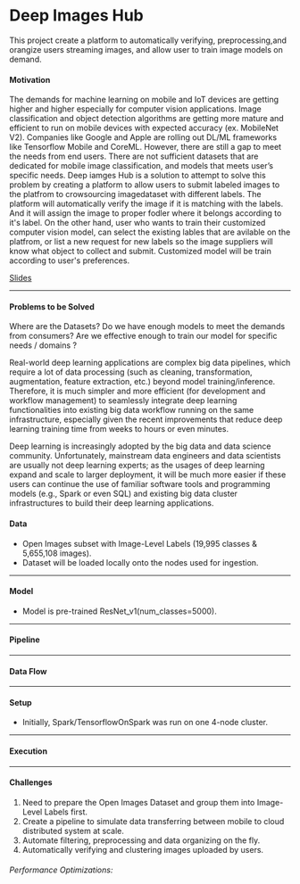 # Deep Images Hub

This project create a platform to automatically verifying, preprocessing,and orangize users streaming images, and allow user to train image models on demand.

#### Motivation

The demands for machine learning on mobile and IoT devices are getting higher and higher especially for computer vision applications. Image classification and object detection algorithms are getting more mature and efficient to run on mobile devices with expected accuracy (ex. MobileNet V2). Companies like Google and Apple are rolling out DL/ML frameworks like Tensorflow Mobile and CoreML. However, there are still a gap to meet the needs from end users. There are not sufficient datasets that are dedicated for mobile image classification, and models that meets user’s specific needs. Deep iamges Hub is a solution to attempt to solve this problem by creating a platform to allow users to submit labeled images to the platfrom to crowsourcing imagedataset with different labels. The platform will automatically verify the image if it is matching with the labels. And it will assign the image to proper fodler where it belongs according to it's label. On the other hand, user who wants to train their customized computer vision model, can select the existing lables that are avilable on the platfrom, or list a new request for new labels so the image suppliers will know what object to collect and submit. Customized model will be train according to user's preferences.

[Slides](https://docs.google.com/presentation/d/17XCa3oY8J-khs3DmT14Esi0rPLR4x-ynFPMEQ80cagw/edit#slide=id.g36132c4481_0_39)

<hr/>

#### Problems to be Solved

Where are the Datasets? 
Do we have enough models to meet the demands from consumers?
Are we effective enough to train our model for specific needs / domains ?

Real-world deep learning applications are complex big data pipelines, which require a lot of data processing (such as cleaning, transformation, augmentation, feature extraction, etc.) beyond model training/inference. Therefore, it is much simpler and more efficient (for development and workflow management) to seamlessly integrate deep learning functionalities into existing big data workflow running on the same infrastructure, especially given the recent improvements that reduce deep learning training time from weeks to hours or even minutes.

Deep learning is increasingly adopted by the big data and data science community. Unfortunately, mainstream data engineers and data scientists are usually not deep learning experts; as the usages of deep learning expand and scale to larger deployment, it will be much more easier if these users can continue the use of familiar software tools and programming models (e.g., Spark or even SQL) and existing big data cluster infrastructures to build their deep learning applications.


#### Data

* Open Images subset with Image-Level Labels (19,995 classes & 5,655,108 images).
* Dataset will be loaded locally onto the nodes used for ingestion.

<hr/>

#### Model

* Model is pre-trained ResNet_v1(num_classes=5000).

<hr/>

#### Pipeline

<hr/>

#### Data Flow



<hr/>

#### Setup

* Initially, Spark/TensorflowOnSpark was run on one 4-node cluster.


<hr/>

#### Execution



<hr/>

#### Challenges

1. Need to prepare the Open Images Dataset and group them into Image-Level Labels first.
2. Create a pipeline to simulate data transferring between mobile to cloud distributed system at scale.
3. Automate filtering, preprocessing and data organizing on the fly. 
4. Automatically verifying and clustering images uploaded by users.


###### Performance Optimizations:
